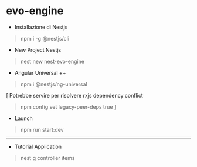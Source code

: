 # evo-engine

- Installazione di Nestjs
> npm i -g @nestjs/cli

- New Project Nestjs
> nest new nest-evo-engine

- Angular Universal ++ 
> npm i @nestjs/ng-universal

[ Potrebbe servire per risolvere rxjs dependency conflict
> npm config set legacy-peer-deps true 
]

- Launch
> npm run start:dev

-------------------------------------------------------------------------------------------

- Tutorial Application
> nest g controller items